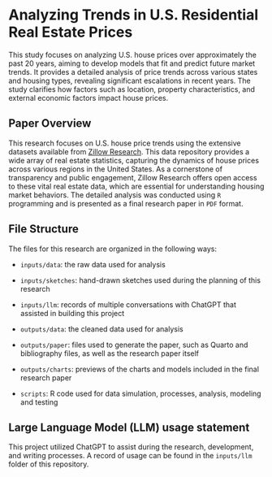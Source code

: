 # Analyzing Trends in U.S. Residential Real Estate Prices

This study focuses on analyzing U.S. house prices over approximately the past 20 years, aiming to develop models that fit and predict future market trends. It provides a detailed analysis of price trends across various states and housing types, revealing significant escalations in recent years. The study clarifies how factors such as location, property characteristics, and external economic factors impact house prices.

## Paper Overview

This research focuses on U.S. house price trends using the extensive datasets available from [Zillow Research](https://www.zillow.com/research/data/). This data repository provides a wide array of real estate statistics, capturing the dynamics of house prices across various regions in the United States. As a cornerstone of transparency and public engagement, Zillow Research offers open access to these vital real estate data, which are essential for understanding housing market behaviors. The detailed analysis was conducted using `R` programming and is presented as a final research paper in `PDF` format.

## File Structure

The files for this research are organized in the following ways:

-   `inputs/data`: the raw data used for analysis

-   `inputs/sketches`: hand-drawn sketches used during the planning of this research

-   `inputs/llm`: records of multiple conversations with ChatGPT that assisted in building this project

-   `outputs/data`: the cleaned data used for analysis

-   `outputs/paper`: files used to generate the paper, such as Quarto and bibliography files, as well as the research paper itself

-   `outputs/charts`: previews of the charts and models included in the final research paper

-   `scripts`: R code used for data simulation, processes, analysis, modeling and testing

## Large Language Model (LLM) usage statement

This project utilized ChatGPT to assist during the research, development, and writing processes. A record of usage can be found in the `inputs/llm` folder of this repository.
